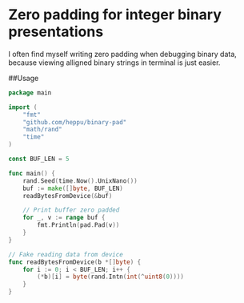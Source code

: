 # Zero padding for integer binary presentations

I often find myself writing zero padding when debugging binary data, because viewing alligned binary strings in terminal is just easier.

##Usage

```go
package main

import (
	"fmt"
	"github.com/heppu/binary-pad"
	"math/rand"
	"time"
)

const BUF_LEN = 5

func main() {
	rand.Seed(time.Now().UnixNano())
	buf := make([]byte, BUF_LEN)
	readBytesFromDevice(&buf)

	// Print buffer zero padded
	for _, v := range buf {
		fmt.Println(pad.Pad(v))
	}
}

// Fake reading data from device
func readBytesFromDevice(b *[]byte) {
	for i := 0; i < BUF_LEN; i++ {
		(*b)[i] = byte(rand.Intn(int(^uint8(0))))
	}
}
```
